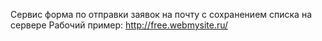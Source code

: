 Сервис форма по отправки заявок на почту с сохранением списка на сервере
Рабочий пример: http://free.webmysite.ru/
